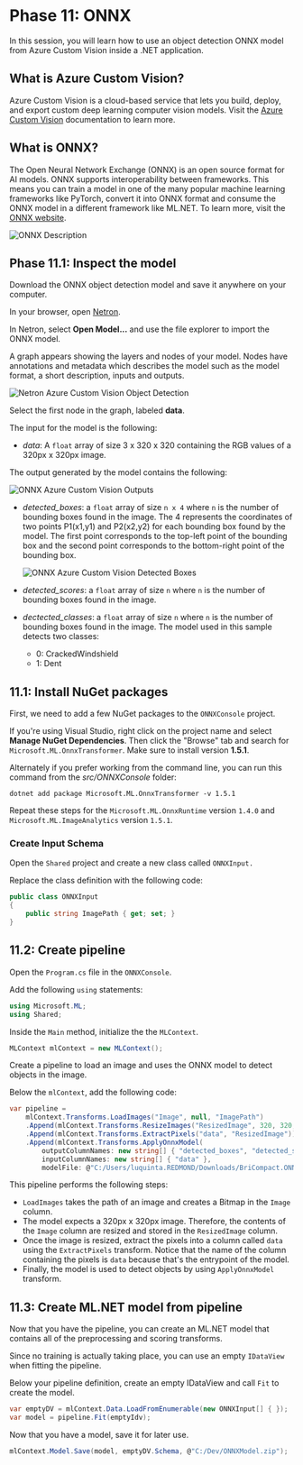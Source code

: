 # Phase 11: ONNX

In this session, you will learn how to use an object detection ONNX model from Azure Custom Vision inside a .NET application.

## What is Azure Custom Vision?

Azure Custom Vision is a cloud-based service that lets you build, deploy, and export custom deep learning computer vision models. Visit the [Azure Custom Vision](https://docs.microsoft.com/azure/cognitive-services/custom-vision-service/home) documentation to learn more.

## What is ONNX?

The Open Neural Network Exchange (ONNX) is an open source format for AI models. ONNX supports interoperability between frameworks. This means you can train a model in one of the many popular machine learning frameworks like PyTorch, convert it into ONNX format and consume the ONNX model in a different framework like ML.NET. To learn more, visit the [ONNX website](https://onnx.ai/).

![ONNX Description](https://user-images.githubusercontent.com/46974588/88130578-eaa75300-cba8-11ea-9da6-b1fd90169f8a.png)

## Phase 11.1: Inspect the model

Download the ONNX object detection model and save it anywhere on your computer.

In your browser, open [Netron](https://lutzroeder.github.io/netron/).

In Netron, select **Open Model...** and use the file explorer to import the ONNX model.

A graph appears showing the layers and nodes of your model. Nodes have annotations and metadata which describes the model such as the model format, a short description, inputs and outputs. 

![Netron Azure Custom Vision Object Detection](https://user-images.githubusercontent.com/46974588/88125411-3c49e080-cb9d-11ea-80d8-661bc85cf594.png)

Select the first node in the graph, labeled **data**.

The input for the model is the following:

- *data*: A `float` array of size 3 x 320 x 320 containing the RGB values of a 320px x 320px image.

The output generated by the model contains the following:

![ONNX Azure Custom Vision Outputs](https://user-images.githubusercontent.com/46974588/88129943-525c9e80-cba7-11ea-986d-016cee6b9b9b.png)

- *detected_boxes*: a `float` array of size `n x 4` where `n` is the number of bounding boxes found in the image. The 4 represents the coordinates of two points P1(x1,y1) and P2(x2,y2) for each bounding box found by the model. The first point corresponds to the top-left point of the bounding box and the second point corresponds to the bottom-right point of the bounding box. 

    ![ONNX Azure Custom Vision Detected Boxes](https://user-images.githubusercontent.com/46974588/88129961-57b9e900-cba7-11ea-9b3d-5339336ad851.png)

- *detected_scores*: a `float` array of size `n` where `n` is the number of bounding boxes found in the image.
- *dectected_classes*: a `float` array of size `n` where `n` is the number of bounding boxes found in the image. The model used in this sample detects two classes:
  - 0: CrackedWindshield
  - 1: Dent

## 11.1: Install NuGet packages

First, we need to add a few NuGet packages to the `ONNXConsole` project. 

If you're using Visual Studio, right click on the project name and select **Manage NuGet Dependencies**. Then click the "Browse" tab and search for `Microsoft.ML.OnnxTransformer`. Make sure to install version **1.5.1**.

Alternately if you prefer working from the command line, you can run this command from the *src/ONNXConsole* folder:

```dotnetcli
dotnet add package Microsoft.ML.OnnxTransformer -v 1.5.1
```

Repeat these steps for the `Microsoft.ML.OnnxRuntime` version `1.4.0` and `Microsoft.ML.ImageAnalytics` version `1.5.1`.

### Create Input Schema

Open the `Shared` project and create a new class called `ONNXInput.`

Replace the class definition with the following code:

```csharp
public class ONNXInput
{
    public string ImagePath { get; set; }
}
```

## 11.2: Create pipeline

Open the `Program.cs` file in the `ONNXConsole`.

Add the following `using` statements:

```csharp
using Microsoft.ML;
using Shared;
```

Inside the `Main` method, initialize the the `MLContext`.

```csharp
MLContext mlContext = new MLContext();
```

Create a pipeline to load an image and uses the ONNX model to detect objects in the image.

Below the `mlContext`, add the following code:

```csharp
var pipeline =
    mlContext.Transforms.LoadImages("Image", null, "ImagePath")
    .Append(mlContext.Transforms.ResizeImages("ResizedImage", 320, 320, "Image"))
    .Append(mlContext.Transforms.ExtractPixels("data", "ResizedImage"))
    .Append(mlContext.Transforms.ApplyOnnxModel(
        outputColumnNames: new string[] { "detected_boxes", "detected_scores", "detected_classes" },
        inputColumnNames: new string[] { "data" },
        modelFile: @"C:/Users/luquinta.REDMOND/Downloads/BriCompact.ONNX/model.onnx"));
```

This pipeline performs the following steps:

- `LoadImages` takes the path of an image and creates a Bitmap in the `Image` column.
- The model expects a 320px x 320px image. Therefore, the contents of the `Image` column are resized and stored in the `ResizedImage` column.
- Once the image is resized, extract the pixels into a column called `data` using the `ExtractPixels` transform. Notice that the name of the column containing the pixels is `data` because that's the entrypoint of the model.
- Finally, the model is used to detect objects by using `ApplyOnnxModel` transform.

## 11.3: Create ML.NET model from pipeline

Now that you have the pipeline, you can create an ML.NET model that contains all of the preprocessing and scoring transforms. 

Since no training is actually taking place, you can use an empty `IDataView` when fitting the pipeline.

Below your pipeline definition, create an empty IDataView and call `Fit` to create the model.

```csharp
var emptyDV = mlContext.Data.LoadFromEnumerable(new ONNXInput[] { });
var model = pipeline.Fit(emptyIdv);
```

Now that you have a model, save it for later use.

```csharp
mlContext.Model.Save(model, emptyDV.Schema, @"C:/Dev/ONNXModel.zip");
```
